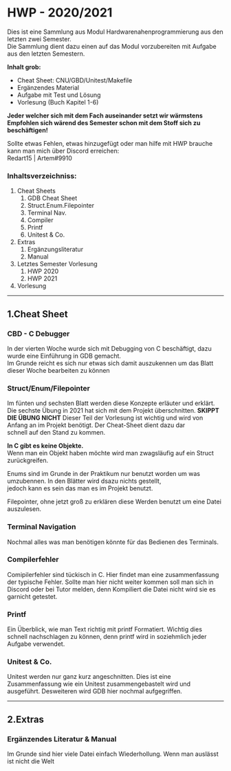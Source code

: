 
# HWP - 2020/2021

Dies ist eine Sammlung aus Modul Hardwarenahenprogrammierung aus den letzten zwei Semester.<br>
Die Sammlung dient dazu einen auf das Modul vorzubereiten mit Aufgabe aus den letzten Semestern.<br>

**Inhalt grob:**
- Cheat Sheet: CNU/GBD/Unitest/Makefile
- Ergänzendes Material
- Aufgabe mit Test und Lösung
- Vorlesung (Buch Kapitel 1-6)

**Jeder welcher sich mit dem Fach auseinander setzt wir wärmstens Empfohlen sich wärend des Semester schon mit dem Stoff sich zu beschäftigen!**

Sollte etwas Fehlen, etwas hinzugefügt oder man hilfe mit HWP brauche kann man mich über Discord erreichen:<br>
Redart15 | Artem#9910



### Inhaltsverzeichniss:
1. Cheat Sheets
    1. GDB Cheat Sheet
    2. Struct.Enum.Filepointer
    3. Terminal Nav.
    4. Compiler
    5. Printf
    6. Unitest & Co.
2. Extras
    1. Ergänzungsliteratur
    2. Manual
3. Letztes Semester Vorlesung
    1. HWP 2020
    2. HWP 2021
6. Vorlesung

----

## 1.Cheat Sheet
### CBD - C Debugger
In der vierten Woche wurde sich mit Debugging von C beschäftigt, dazu wurde eine Einführung in GDB gemacht.<br>
Im Grunde reicht es sich nur etwas sich damit auszukennen um das Blatt dieser Woche bearbeiten zu können

### Struct/Enum/Filepointer
Im fünten und sechsten Blatt werden diese Konzepte erläuter und erklärt.<br>Die sechste Übung in 2021 hat sich mit dem Projekt überschnitten.
**SKIPPT DIE ÜBUNG NICHT**
Dieser Teil der Vorlesung ist wichtig und wird von Anfang an im Projekt benötigt. Der Cheat-Sheet dient dazu dar<br>
schnell auf den Stand zu kommen.

**In C gibt es keine Objekte.**<br>
Wenn man ein Objekt haben möchte wird man zwagsläufig auf ein Struct zurückgreifen.<br>

Enums sind im Grunde in der Praktikum nur benutzt worden um was umzubennen. In den Blätter wird dsazu nichts gestellt, <br>
jedoch kann es sein das man es im Projekt benutzt.

Filepointer, ohne jetzt groß zu erklären diese Werden benutzt um eine Datei auszulesen.


### Terminal Navigation
Nochmal alles was man benötigen könnte für das Bedienen des Terminals.

### Compilerfehler
Comipilerfehler sind tückisch in C. Hier findet man eine zusammenfassung der typische Fehler.
Sollte man hier nicht weiter kommen soll man sich in Discord oder bei Tutor melden,
denn Kompiliert die Datei nicht wird sie es garnicht getestet.

### Printf
Ein Überblick, wie man Text richtig mit printf Formatiert. Wichtig dies schnell nachschlagen zu können, denn printf wird in soziehmlich jeder Aufgabe verwendet.

### Unitest & Co.
Unitest werden nur ganz kurz angeschnitten. Dies ist eine Zusammenfassung wie ein Unitest zusammengebastelt wird und ausgeführt.
Desweiteren wird GDB hier nochmal aufgegriffen.

----

## 2.Extras

### Ergänzendes Literatur & Manual
Im Grunde sind hier viele Datei einfach Wiederhollung. Wenn man auslässt ist nicht die Welt
